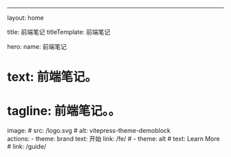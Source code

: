 ---
layout: home

title:  前端笔记
titleTemplate: 前端笔记

hero:
  name: 前端笔记
  # text: 前端笔记。
  # tagline: 前端笔记。。
  image:
    # src: /logo.svg
    # alt: vitepress-theme-demoblock  
  actions:
    - theme: brand
      text: 开始
      link: /fe/
    # - theme: alt
    #   text: Learn More
    #   link: /guide/
